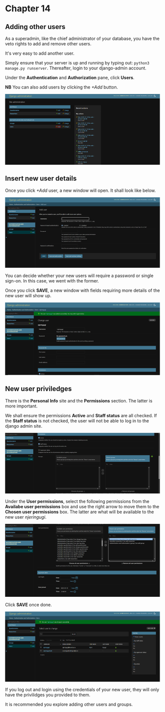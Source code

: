 # Chapter 14

## Adding other users

As a superadmin, like the chief administrator of your database, you have the veto rights to add and remove other users. 

It's very easy to add another user. 

Simply ensure that your server is up and running by typing out: `python3 manage.py runserver`. Thereafter, login to your django-admin account. 

Under the **Authentication** and **Authorization** pane, click **Users**. 

**NB** You can also add users by clicking the *+Add* button. 

![Add users](images/add_users.PNG)

## Insert new user details

Once you click *+Add* user, a new window will open. It shall look like below.

![New user details](images/new_user_details.PNG)

You can decide whether your new users will require a password or single sign-on. In this case, we went with the former.

Once you click **SAVE**, a new window with fields requiring more details of the new user will show up.

![More user details](images/new_user_details2.PNG)

## New user priviledges 

There is the **Personal Info** site and the **Permissions** section. The latter is more important. 

We shall ensure the permissions **Active** and **Staff status** are all checked. If the **Staff status** is not checked, the user will not be able to log in to the django admin site.

![Staff status](images/staff_status.PNG)

Under the **User permissions**, select the following permissions from the **Availabe user permissions** box and use the right arrow to move them to the **Chosen user permissions** box. The latter are what will be available to the new user *njeringugi*.

![Chosen user permissions](images/chosen_user_permissions.PNG)

Click **SAVE** once done. 

![Staff accepted](images/staff_accepted.PNG)

If you log out and login using the credentials of your new user, they will only have the privilidges you provided to them.

It is recommended you explore adding other users and groups.






